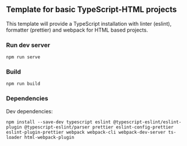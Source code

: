 ## Template for basic TypeScript-HTML projects

This template will provide a TypeScript installation with linter (eslint), formatter (prettier) and webpack for HTML based projects.

### Run dev server

```
npm run serve
```

### Build

```
npm run build
```

### Dependencies

Dev dependencies:

```
npm install --save-dev typescript eslint @typescript-eslint/eslint-plugin @typescript-eslint/parser prettier eslint-config-prettier eslint-plugin-prettier webpack webpack-cli webpack-dev-server ts-loader html-webpack-plugin
```
